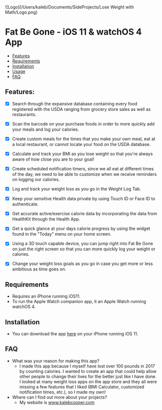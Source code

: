 ![Logo](/Users/kaleb/Documents/SideProjects/Lose Weight with Math/Logo.png)



# 	Fat Be Gone - iOS 11 & watchOS 4 App



- [Features](#features)
- [Requirements](#requirements)
- [Installation](#installation)
- [Usage](#usage)
- [FAQ](#faq)





## Features:

- [x] Search through the expansive database containing every food registered with the USDA ranging from grocery store sales as well as restaurants.
- [x] Scan the barcode on your purchase foods in order to more quickly add your meals and log your calories.
- [x] Create custom meals for the times that you make your own meal, eat at a local restaurant, or cannot locate your food on the USDA database.
- [x] Calculate and track your BMI as you lose weight so that you're always aware of how close you are to your goal!
- [x] Create scheduled notification timers, since we all eat at different times of the day, we need to be able to customize when we receive reminders on logging our calories.
- [x] Log and track your weight loss as you go in the Weight Log Tab.
- [x] Keep your sensitive Health data private by using Touch ID or Face ID to authenticate.
- [x] Get accurate active/exercise calorie data by incorporating the data from HealthKit through the Health App.
- [x] Get a quick glance at your days calorie progress by using the widget found in the "Today" menu on your home screen.
- [x] Using a 3D touch capable device, you can jump right into Fat Be Gone on just the right screen so that you can more quickly log your weight or calories.
- [x] Change your weight loss goals as you go in case you get more or less ambitious as time goes on.



## Requirements

- Requires an iPhone running iOS11.
- To run the Apple Watch companion app, it an Apple Watch running watchOS 4.

## Installation

- You can download the app [here](https://itunes.apple.com/us/app/fat-be-gone/id1271295817?ls=1&mt=8) on your iPhone running iOS 11.



## FAQ

- What was your reason for making this app?
  - I made this app because I myself have lost over 100 pounds in 2017 by counting calories. I wanted to create an app that could help allow other people to change their lives for the better just like I have done. I looked at many weight loss apps on the app store and they all were missing a few features that I liked (BMI Calculator, customized notification times, etc.), so I made my own!
- Where can I find out more about your projects?
  - My website is www.kalebcooper.com

